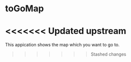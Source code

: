 # toGoMap

<<<<<<< Updated upstream
=======
This appication shows the map which you want to go to.



>>>>>>> Stashed changes
